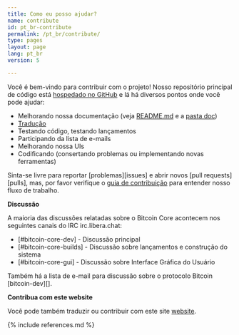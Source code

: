 ```yaml
---
title: Como eu posso ajudar?
name: contribute
id: pt_br-contribute
permalink: /pt_br/contribute/
type: pages
layout: page
lang: pt_br
version: 5

---
```


Você é bem-vindo para contribuir com o projeto!
Nosso repositório principal de código está [hospedado no GitHub](https://github.com/bitcoin/bitcoin/) e lá há diversos pontos onde você pode ajudar:

  - Melhorando nossa documentação (veja [README.md][README.md] e a [pasta doc][doc])
  - [Tradução][translation_process.md]
  - Testando código, testando lançamentos
  - Participando da lista de e-mails
  - Melhorando nossa UIs
  - Codificando (consertando problemas ou implementando novas ferramentas)

Sinta-se livre para reportar [problemas][issues] e abrir novos [pull requests][pulls], mas, por favor verifique o [guia de contribuição](/pt_br/faq/contributing-code) para entender nosso fluxo de trabalho.

**Discussão**

A maioria das discussões relatadas sobre o Bitcoin Core acontecem nos seguintes canais do IRC irc.libera.chat:

- [#bitcoin-core-dev] - Discussão principal
- [#bitcoin-core-builds] - Discussão sobre lançamentos e construção do sistema
- [#bitcoin-core-gui] - Discussão sobre Interface Gráfica do Usuário

Também há a lista de e-mail para discussão sobre o protocolo Bitcoin [bitcoin-dev][].

**Contribua com este website**

Você pode também traduzir ou contribuir com este site [website][website-contrib].

[README.md]: https://github.com/bitcoin/bitcoin/blob/master/README.md
[doc]: https://github.com/bitcoin/bitcoin/tree/master/doc
[translation_process.md]: https://github.com/bitcoin/bitcoin/blob/master/doc/translation_process.md
[website-contrib]: https://github.com/bitcoin-core/bitcoincore.org/blob/master/CONTRIBUTING.md

{% include references.md %}
